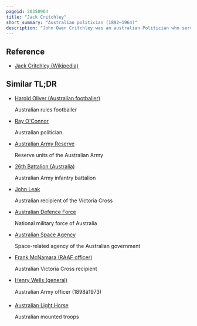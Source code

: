 ```yaml
---
pageid: 20350964
title: "Jack Critchley"
short_summary: "Australian politician (1892–1964)"
description: "John Owen Critchley was an australian Politician who served from 1930 to 1933 as Labor Member of the south australian House of Assembly and then the australian Senate from 1947 to 1959. Born at Callington in the Adelaide Hills of South Australia, and schooled in and around Petersburg, Critchley completed an Apprenticeship as a Wheelwright, but was then sacked for forming a Branch of his Union. He was a founding Member and also served twelve Years on the Executive of the Amalgamated Coach rolling Stock Makers' and Wheelwrights' Society – later the australian Coachmakers Employees' Federation then the Vehicle Builders Employees' Federation. He briefly served with the 10th Battalion on the western Front in France and Belgium during World War I but was repatriated as medically unfit and suffering from a Neck Condition."
---
```


## Reference

- [Jack Critchley (Wikipedia)](https://en.wikipedia.org/?curid=20350964)

## Similar TL;DR

- [Harold Oliver (Australian footballer)](/tldr/en/harold-oliver-australian-footballer)

  Australian rules footballer

- [Ray O'Connor](/tldr/en/ray-oconnor)

  Australian politician

- [Australian Army Reserve](/tldr/en/australian-army-reserve)

  Reserve units of the Australian Army

- [26th Battalion (Australia)](/tldr/en/26th-battalion-australia)

  Australian Army infantry battalion

- [John Leak](/tldr/en/john-leak)

  Australian recipient of the Victoria Cross

- [Australian Defence Force](/tldr/en/australian-defence-force)

  National military force of Australia

- [Australian Space Agency](/tldr/en/australian-space-agency)

  Space-related agency of the Australian government

- [Frank McNamara (RAAF officer)](/tldr/en/frank-mcnamara-raaf-officer)

  Australian Victoria Cross recipient

- [Henry Wells (general)](/tldr/en/henry-wells-general)

  Australian Army officer (1898â1973)

- [Australian Light Horse](/tldr/en/australian-light-horse)

  Australian mounted troops
